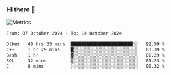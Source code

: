 ### Hi there 👋

![Metrics](https://github.com/radoapx/radoapx/blob/main/github-metrics.svg)

<!--START_SECTION:waka-->

```txt
From: 07 October 2024 - To: 14 October 2024

Other   40 hrs 35 mins  ███████████████████████░░   92.59 %
C++     1 hr 29 mins    █░░░░░░░░░░░░░░░░░░░░░░░░   03.39 %
Bash    1 hr            ▓░░░░░░░░░░░░░░░░░░░░░░░░   02.29 %
SQL     32 mins         ▒░░░░░░░░░░░░░░░░░░░░░░░░   01.23 %
C       8 mins          ░░░░░░░░░░░░░░░░░░░░░░░░░   00.32 %
```

<!--END_SECTION:waka-->

<!--
**radoapx/radoapx** is a ✨ _special_ ✨ repository because its `README.md` (this file) appears on your GitHub profile.

Here are some ideas to get you started:

- 🔭 I’m currently working on ...
- 🌱 I’m currently learning ...
- 👯 I’m looking to collaborate on ...
- 🤔 I’m looking for help with ...
- 💬 Ask me about ...
- 📫 How to reach me: ...
- 😄 Pronouns: ...
- ⚡ Fun fact: ...
-->
